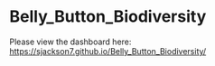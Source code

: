 # Belly_Button_Biodiversity


Please view the dashboard here: https://sjackson7.github.io/Belly_Button_Biodiversity/
